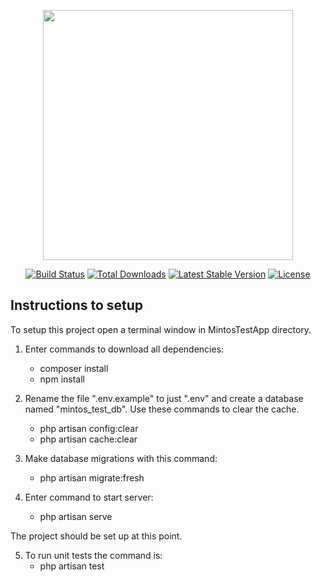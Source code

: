 <p align="center"><a href="https://laravel.com" target="_blank"><img src="https://raw.githubusercontent.com/laravel/art/master/logo-lockup/5%20SVG/2%20CMYK/1%20Full%20Color/laravel-logolockup-cmyk-red.svg" width="400"></a></p>

<p align="center">
<a href="https://travis-ci.org/laravel/framework"><img src="https://travis-ci.org/laravel/framework.svg" alt="Build Status"></a>
<a href="https://packagist.org/packages/laravel/framework"><img src="https://img.shields.io/packagist/dt/laravel/framework" alt="Total Downloads"></a>
<a href="https://packagist.org/packages/laravel/framework"><img src="https://img.shields.io/packagist/v/laravel/framework" alt="Latest Stable Version"></a>
<a href="https://packagist.org/packages/laravel/framework"><img src="https://img.shields.io/packagist/l/laravel/framework" alt="License"></a>
</p>

## Instructions to setup

To setup this project open a terminal window in MintosTestApp directory.

1. Enter commands to download all dependencies:
    - composer install
    - npm install

2. Rename the file ".env.example" to just ".env" and create a database named "mintos_test_db". Use these commands to clear the cache.
    - php artisan config:clear
    - php artisan cache:clear

3. Make database migrations with  this command:
    - php artisan migrate:fresh

4. Enter command to start server:
    - php artisan serve

The project should be set up at this point.

5. To run unit tests the command is:
    - php artisan test
